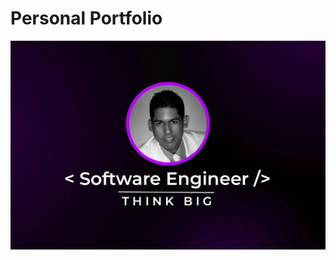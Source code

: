 # Personal Portfolio

<img src="https://github.com/DoctorBIOS1990/doctorbios1990.github.io/blob/main/portfolio/assets/images/Thumb.webp">
